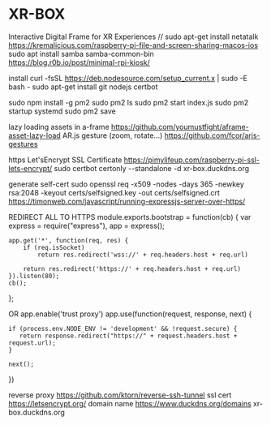 # XR-BOX
Interactive Digital Frame for XR Experiences
// sudo apt-get install netatalk
https://kremalicious.com/raspberry-pi-file-and-screen-sharing-macos-ios
sudo apt install samba samba-common-bin
https://blog.r0b.io/post/minimal-rpi-kiosk/ 

install
curl -fsSL https://deb.nodesource.com/setup_current.x | sudo -E bash -
sudo apt-get install git nodejs certbot


sudo npm install -g pm2
sudo pm2 ls
sudo pm2 start index.js
sudo pm2 startup systemd
sudo pm2 save

lazy loading assets in a-frame
https://github.com/youmustfight/aframe-asset-lazy-load
AR.js gesture (zoom, rotate...)
https://github.com/fcor/arjs-gestures 

https 
Let'sEncrypt SSL Certificate https://pimylifeup.com/raspberry-pi-ssl-lets-encrypt/ 
sudo certbot certonly --standalone -d xr-box.duckdns.org

generate self-cert 
sudo openssl req -x509 -nodes -days 365 -newkey rsa:2048 -keyout certs/selfsigned.key -out certs/selfsigned.crt
https://timonweb.com/javascript/running-expressjs-server-over-https/

REDIRECT ALL TO HTTPS
module.exports.bootstrap = function(cb) {
    var express = require("express"),
        app = express();

    app.get('*', function(req, res) {  
        if (req.isSocket) 
            return res.redirect('wss://' + req.headers.host + req.url)  

        return res.redirect('https://' + req.headers.host + req.url)  
    }).listen(80);
    cb();
};

OR 
app.enable('trust proxy')
app.use(function(request, response, next) {

    if (process.env.NODE_ENV != 'development' && !request.secure) {
       return response.redirect("https://" + request.headers.host + request.url);
    }

    next();
})

reverse proxy https://github.com/ktorn/reverse-ssh-tunnel 
ssl cert https://letsencrypt.org/
domain name https://www.duckdns.org/domains xr-box.duckdns.org 



<!-- git config --global user.email "you@example.com"
  git config --global user.name "Your Name" -->



